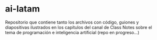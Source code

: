 # ai-latam
Repositorio que contiene tanto los archivos con código, guiones y diapositivas ilustrados en los capítulos del canal de Class Notes sobre el tema de programación e inteligencia artificial (repo en progreso...)
